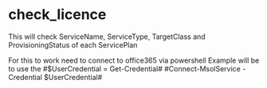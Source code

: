 # check_licence
This will check ServiceName, ServiceType, TargetClass and ProvisioningStatus of each ServicePlan

For this to work need to connect to office365 via powershell 
Example will be to use the 
#$UserCredential = Get-Credential#
#Connect-MsolService -Credential $UserCredential#
